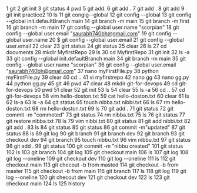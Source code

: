  1  git
    2  git init
    3  git status
    4  pwd
    5  git add.
    6  git add .
    7  git add .
    8  git add
    9  git init practice2
   10  ls
   11  git congig--global
   12  git config --global
   13   git config --global init.defaultBranch main
   14  git branch -m main
   15  git branch -m first
   16  git branch -m main
   17  git config --global user.name "scorpian"
   18  git config --global user.email "saurabh740bh@gmail.com"
   19  git config --global user.name
   20  $ git config --global user.email
   21  git config --global user.email
   22  clear
   23  girt status
   24  git status
   25  clear
   26  ls
   27  cd documents
   28  mkdir MyfirstRepo
   29  ls
   30  cd MyfirstRepo
   31  git init
   32  ls -a
   33  git config --global init.defaultBranch main
   34  git branch -m main
   35  git config --global user.name "scorpian"
   36  git config --global user.email "saurabh740bh@gmail.com"
   37  nano myFirstFile.py
   38  python myFirstFile.py
   39  clear
   40  cd ..
   41  vi myfirstrepo
   42  nano gg
   43  nano gg.py
   44  python gg.py
   45  git
   46  pwd
   47  clear
   48  mkdir git-for-devops
   49  cd git-for-devops
   50  pwd
   51  clear
   52  git init
   53  ls
   54  clear
   55  ls -a
   56  cd ..
   57  cd git-for-devops
   58  vim hello-doston.txt
   59  cat hello-doston.txt
   60  clear
   61  ls
   62  ls-a
   63  ls -a
   64  git status
   65  touch nibba.txt nibbi.txt
   66  ls
   67  rm hello-doston.txt
   68  rm hello-doston.txt
   69  ls
   70  git add .
   71  git status
   72  git commit -m "commeted"
   73  git status
   74  rm nibba.txt
   75  ls
   76  git status
   77  git restore nibba.txt
   78  ls
   79  vim nibbi.txt
   80  git status
   81  git add nibbi.txt
   82  git add .
   83  ls
   84  git status
   85  git status
   86  git commit -m"updated"
   87  git status
   88  ls
   89  git log
   90  git branch
   91  git branch dev
   92  git branch
   93  git checkout dev
   94  git branch
   95  touch nibbu.txt
   96  vim nibbu.txt
   97  git status
   98  git add .
   99  git status
  100  git commit -m "nibbu created"
  101  git status
  102  ls
  103  git branch
  104  git log
  105  git checkout main
  106  ls
  107  git log
  108  git log --oneline
  109  git checkout dev
  110  git log --oneline
  111  ls
  112  git checkout main
  113  git checout -b from masted
  114  git checkout -b from master
  115  git checkout -b from main
  116  git branch
  117  ls
  118  git log
  119  git log --oneline
  120  git checout dev
  121  git checkout dev
  122  ls
  123  git checkout main
  124  ls
  125  history
